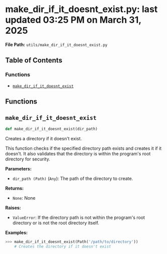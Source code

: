 # make_dir_if_it_doesnt_exist.py: last updated 03:25 PM on March 31, 2025

**File Path:** `utils/make_dir_if_it_doesnt_exist.py`

## Table of Contents

### Functions

- [`make_dir_if_it_doesnt_exist`](#make_dir_if_it_doesnt_exist)

## Functions

## `make_dir_if_it_doesnt_exist`

```python
def make_dir_if_it_doesnt_exist(dir_path)
```

Creates a directory if it doesn't exist.

This function checks if the specified directory path exists and creates it if it doesn't.
It also validates that the directory is within the program's root directory for security.

**Parameters:**

- `dir_path (Path)` (`Any`): The path of the directory to create.

**Returns:**

- `None`: None

**Raises:**

- `ValueError`: If the directory path is not within the program's root directory
or is not the root directory itself.

**Examples:**

```python
>>> make_dir_if_it_doesnt_exist(Path('/path/to/directory'))
    # Creates the directory if it doesn't exist
```
